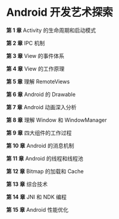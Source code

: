 # Android 开发艺术探索

**第 1 章** Activity 的生命周期和启动模式

**第 2 章** IPC 机制

**第 3 章** View 的事件体系

**第 4 章** View 的工作原理

**第 5 章** 理解 RemoteViews

**第 6 章** Android 的 Drawable

**第 7 章** Android 动画深入分析

**第 8 章** 理解 Window 和 WindowManager

**第 9 章** 四大组件的工作过程

**第 10 章** Android 的消息机制

**第 11 章** Android 的线程和线程池

**第 12 章** Bitmap 的加载和 Cache

**第 13 章** 综合技术

**第 14 章** JNI 和 NDK 编程

**第 15 章** Android 性能优化